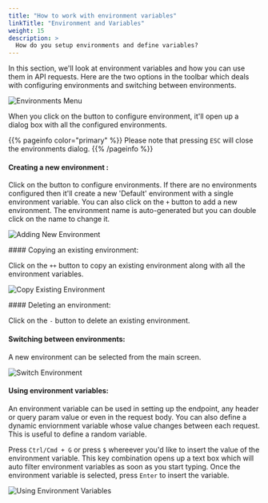 ```yaml
---
title: "How to work with environment variables"
linkTitle: "Environment and Variables"
weight: 15
description: >
  How do you setup environments and define variables?
---
```


In this section, we'll look at environment variables and how you can use them in API requests.
Here are the two options in the toolbar which deals with configuring environments and switching between environments.

![Environments Menu](/images/015/httprider-environments-menu.png)

When you click on the button to configure environment, it'll open up a dialog box with all the configured environments.

{{% pageinfo color="primary" %}}
Please note that pressing `ESC` will close the environments dialog. 
{{% /pageinfo %}}


#### Creating a new environment :

Click on the button to configure environments. 
If there are no environments configured then it'll create a new 'Default' environment with a single environment variable.
You can also click on the `+` button to add a new environment.
The environment name is auto-generated but you can double click on the name to change it.

![Adding New Environment](/images/015/httprider-create-new-environment.gif)

#### Copying an existing environment:

Click on the `++` button to copy an existing environment along with all the environment variables.

![Copy Existing Environment](/images/015/httprider-copy-existing-environment.gif)

#### Deleting an environment:

Click on the `-` button to delete an existing environment.

#### Switching between environments:

A new environment can be selected from the main screen.

![Switch Environment](/images/015/httprider-switch-environment.gif)

#### Using environment variables:

An environment variable can be used in setting up the endpoint, any header or query param value or even in the request body.
You can also define a dynamic enviornment variable whose value changes between each request. 
This is useful to define a random variable.

Press `Ctrl/Cmd + G` or press `$` whereever you'd like to insert the value of the environment variable. 
This key combination opens up a text box which will auto filter environment variables as soon as you start typing.
Once the environment variable is selected, press `Enter` to insert the variable.

![Using Environment Variables](/images/015/httprider-use-environment-variables.gif)
